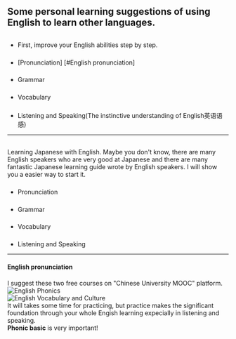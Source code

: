 #
Some personal learning suggestions of using English to learn other languages.
-----------
##
- First, improve your English abilities step by step.
### 
- [Pronunciation] [#English pronunciation]
###
- Grammar
###
- Vocabulary
###
- Listening and Speaking\(The instinctive understanding of English英语语感\)
------------
##
Learning Japanese with English.  Maybe you don't know, there are many English speakers who are very good at Japanese and there are many fantastic Japanese learning guide wrote by English speakers.  I will show you a easier way to start it.
###
- Pronunciation
###
- Grammar
###
- Vocabulary
###
- Listening and Speaking
--------------

#### English pronunciation
####
I suggest these two free courses on \"Chinese University MOOC\" platform.  
![English Phonics](/img/EnglishPhonics.jpg)  
![English Vocabulary and Culture](/img/EnglishVocabularyandCulture.jpg)  
It will takes some time for practicing, but practice makes the significant foundation through your whole Engish learning expecially in listening and speaking.  
**Phonic basic** is very important! 

####

